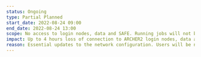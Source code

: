 ```yaml
---
status: Ongoing
type: Partial Planned
start_date: 2022-08-24 09:00
end_date: 2022-08-24 13:00
scope: No access to login nodes, data and SAFE. Running jobs will not be affected and new jobs will start. 
impact: Up to 4 hours loss of connection to ARCHER2 login nodes, data and SAFE access 
reason: Essential updates to the network configuration. Users will be notified when service is resumed
---
```


